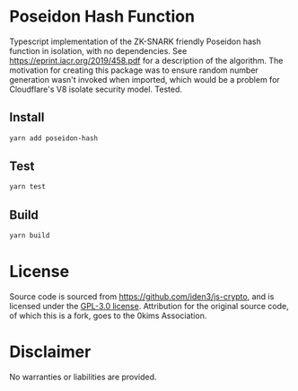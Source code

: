# Poseidon Hash Function

Typescript implementation of the ZK-SNARK friendly Poseidon hash function in isolation, with no dependencies. See https://eprint.iacr.org/2019/458.pdf for a description of the algorithm. The motivation for creating this package was to ensure random number generation wasn't invoked when imported, which would be a problem for Cloudflare's V8 isolate security model. Tested.

## Install

```sh
yarn add poseidon-hash
```

## Test

```sh
yarn test
```

## Build

```sh
yarn build
```

# License

Source code is sourced from https://github.com/iden3/js-crypto, and is licensed under the [GPL-3.0 license](./LICENSE). Attribution for the original source code, of which this is a fork, goes to the 0kims Association.

# Disclaimer

No warranties or liabilities are provided.
